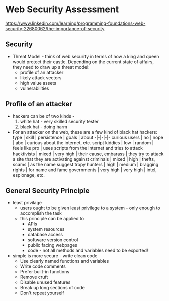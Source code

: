 # Web Security Assessment
https://www.linkedin.com/learning/programming-foundations-web-security-22680062/the-importance-of-security

## Security
- Threat Model - think of web security in terms of how a king and queen would protect their castle.  Depending on the current state of affairs, they need to draw up a threat model:
    - profile of an attacker
    - likely attack vectors
    - high value assets
    - vulnerabilities

## Profile of an attacker
- hackers can be of two kinds - 
    1. white hat - very skilled security tester
    1. black hat - doing harm
- For an attacker on the web, these are a few kind of black hat hackers:
    type | skill | persistence | goals | about
    -|-|-|-|-
    curious users | no | nope | abc | curious about the internet, etc.
    script kiddies | low | random | feels like pro | uses scripts from the internet and tries to attack
    hacktivists | mixed | very high | their cause, embarass | they try to attack a site that they are activating against
    criminals | mixed | high | thefts, scams | as the name suggest
    tropy hunters | high | medium | bragging rights | for name and fame
    governments | very high | very high | intel, espionage, etc.

## General Security Principle
- least privilage 
    - users ought to be given least privilege to a system - only enough to accomplish the task
    - this principle can be applied to
        - APIs
        - system resources
        - database access
        - software version control
        - public facing webpages
        - code - not all methods and variables need to be exported!
- simple is more secure - write clean code
    - Use clearly named functions and variables
    - Write code comments
    - Prefer built-in functions
    - Remove cruft
    - Disable unused features
    - Break up long sections of code
    - Don't repeat yourself

